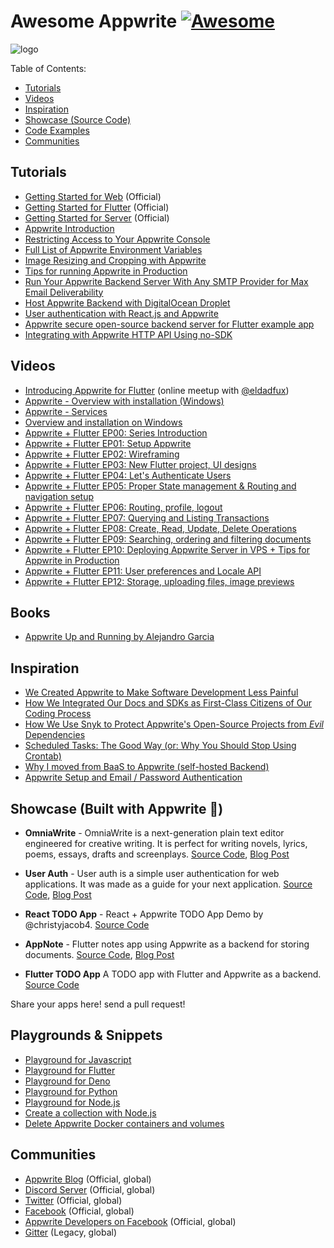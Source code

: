 # Awesome Appwrite [![Awesome](images/badge.svg)](https://github.com/sindresorhus/awesome)

![logo](images/logo.png "Logo")

Table of Contents:

- [Tutorials](#tutorials)
- [Videos](#videos)
- [Inspiration](#inspiration)
- [Showcase (Source Code)](#showcase-built-with-appwrite-)
- [Code Examples](#code-examples)
- [Communities](#communities)

## Tutorials

- [Getting Started for Web](https://appwrite.io/docs/getting-started-for-web) (Official)
- [Getting Started for Flutter](https://appwrite.io/docs/getting-started-for-flutter) (Official)
- [Getting Started for Server](https://appwrite.io/docs/getting-started-for-server) (Official)
- [Appwrite Introduction](https://medium.com/@eldadfux/introducing-appwrite-an-open-source-backend-server-for-mobile-web-developers-4be70731575d?source=friends_link&sk=b6a2be384aafd1fa5b1b6ff12906082c)
- [Restricting Access to Your Appwrite Console](https://medium.com/appwrite-io/you-can-now-restrict-access-to-your-appwrite-console-b8b447885289?source=friends_link&sk=95b78cf75ff633e0f32b8a76ea619b08)
- [Full List of Appwrite Environment Variables](https://github.com/appwrite/appwrite/blob/master/docs/tutorials/environment-variables.md)
- [Image Resizing and Cropping with Appwrite](https://medium.com/appwrite-io/how-to-use-appwrite-open-source-platform-as-your-image-cropping-optimisation-service-2c5efab4edcb?source=friends_link&sk=11c8c6d50c2c24d0084f20f98a90a0bd)
- [Tips for running Appwrite in Production](https://github.com/appwrite/appwrite/blob/master/docs/tutorials/running-in-production.md)
- [Run Your Appwrite Backend Server With Any SMTP Provider for Max Email Deliverability](https://medium.com/@eldadfux/learn-how-to-run-your-appwrite-backend-server-with-any-smtp-provider-for-max-email-deliverability-c6ab2c3efec8?source=friends_link&sk=c4ad7bffb3952547cfb89137da581310)
- [Host Appwrite Backend with DigitalOcean Droplet](https://medium.com/@vaytrex/host-your-appwrite-backend-with-digitalocean-droplet-f3d248c60815)
- [User authentication with React.js and Appwrite](https://medium.com/@e.wambugu192/user-authentication-with-react-js-and-appwrite-30c9096e92b2)
- [Appwrite secure open-source backend server for Flutter example app](https://dev.to/netfirms/appwrite-and-flutter-example-app-42ce)
- [Integrating with Appwrite HTTP API Using no-SDK](https://medium.com/appwrite-io/how-to-connect-with-the-appwrite-backend-server-directly-using-only-the-appwrite-http-api-1e720b567395?source=friends_link&sk=1568e3606160605b28274050618cd68f)

## Videos

- [Introducing Appwrite for Flutter](https://www.youtube.com/watch?v=KNQzncq10CI) (online meetup with [@eldadfux](https://github.com/eldadfux))
- [Appwrite - Overview with installation (Windows)](https://youtu.be/cJonzmJkPlQ)
- [Appwrite - Services](https://youtu.be/if8f_Bf-Hlw)
- [Overview and installation on Windows](https://youtu.be/cJonzmJkPlQ)
- [Appwrite + Flutter EP00: Series Introduction](https://www.youtube.com/watch?v=eYXb_xbUjio)
- [Appwrite + Flutter EP01: Setup Appwrite](https://www.youtube.com/watch?v=teUUt4ZqIvI)
- [Appwrite + Flutter EP02: Wireframing](https://www.youtube.com/watch?v=RjE0tmyBdow)
- [Appwrite + Flutter EP03: New Flutter project, UI designs](https://www.youtube.com/watch?v=HvcemJhSeE8)
- [Appwrite + Flutter EP04: Let's Authenticate Users](https://www.youtube.com/watch?v=WcGQDmuwGMM)
- [Appwrite + Flutter EP05: Proper State management & Routing and navigation setup](https://www.youtube.com/watch?v=kYpwnYY9Gf8)
- [Appwrite + Flutter EP06: Routing, profile, logout](https://www.youtube.com/watch?v=4ZSX0VSg4bM)
- [Appwrite + Flutter EP07: Querying and Listing Transactions](https://www.youtube.com/watch?v=X9vw4PGDbGc)
- [Appwrite + Flutter EP08: Create, Read, Update, Delete Operations](https://www.youtube.com/watch?v=1HodtTldSdA)
- [Appwrite + Flutter EP09: Searching, ordering and filtering documents](https://www.youtube.com/watch?v=bcG7G-1QBOk)
- [Appwrite + Flutter EP10: Deploying Appwrite Server in VPS + Tips for Appwrite in Production](https://www.youtube.com/watch?v=WzHdvLItrEc)
- [Appwrite + Flutter EP11: User preferences and Locale API](https://www.youtube.com/watch?v=qKkgXy3H7Mw)
- [Appwrite + Flutter EP12: Storage, uploading files, image previews](https://www.youtube.com/watch?v=CNjvNNYWgGU)

## Books

- [Appwrite Up and Running by Alejandro Garcia](https://leanpub.com/appwrite-up-and-running/)

## Inspiration

- [We Created Appwrite to Make Software Development Less Painful](https://medium.com/@eldadfux/software-development-is-harder-than-ever-so-we-created-an-open-source-backend-to-make-it-less-533f3e3b1461?source=friends_link&sk=fe1c6ddf391ecc1af5e0dc3c20c881be)
- [How We Integrated Our Docs and SDKs as First-Class Citizens of Our Coding Process](https://medium.com/appwrite-io/how-we-integrated-our-docs-and-sdks-as-first-class-citizens-of-our-coding-process-8e343def0e9?source=friends_link&sk=6f99e56da66d9ddd79867a8974389a24)
- [How We Use Snyk to Protect Appwrite's Open-Source Projects from _Evil_ Dependencies](https://medium.com/@eldadfux/this-is-how-we-use-snyk-to-protect-our-open-source-projects-from-evil-dependencies-6ee258ca5815?source=friends_link&sk=6b024f64a1ed3caae9d72bccdaeed647)
- [Scheduled Tasks: The Good Way (or: Why You Should Stop Using Crontab)
  ](https://medium.com/@eldadfux/background-tasks-the-good-way-or-why-you-should-stop-using-crontab-4d0e50b9781e?source=friends_link&sk=e7df29ade74b9be2b574acc770cd084e&fbclid=IwAR1ZTWexks_4y03uwG8rRTrFXg6hDm4jdCC0V2eBE_y4aHvqAXPWRF680Xk)
- [Why I moved from BaaS to Appwrite (self-hosted Backend)](https://dev.to/torstendittmann/why-i-moved-from-baas-to-appwrite-self-hosted-backend-1e6b)
- [Appwrite Setup and Email / Password Authentication](https://justinnoel.dev/2020/06/27/appwrite-setup-and-email-password-authentication/)

## Showcase (Built with Appwrite 📣)

- **OmniaWrite** - OmniaWrite is a next-generation plain text editor engineered for creative writing. It is perfect for writing novels, lyrics, poems, essays, drafts and screenplays. [Source Code](https://github.com/TorstenDittmann/OmniaWrite), [Blog Post](https://omniawrite.com/posts/update-1-0-0)

- **User Auth** - User auth is a simple user authentication for web applications. It was made as a guide for your next application. [Source Code](https://github.com/HelixHEX/reactjs-appwrite_userauth), [Blog Post](https://medium.com/@e.wambugu192/user-authentication-with-react-js-and-appwrite-30c9096e92b2)

- **React TODO App** - React + Appwrite TODO App Demo by @christyjacob4. [Source Code](https://github.com/christyjacob4/react-todoist)

- **AppNote** - Flutter notes app using Appwrite as a backend for storing documents. [Source Code](https://github.com/netfirms/appnote), [Blog Post](https://dev.to/netfirms/appwrite-and-flutter-example-app-42ce)

- **Flutter TODO App** A TODO app with Flutter and Appwrite as a backend. [Source Code](https://github.com/Dev-Manny/Appwrite-Todo)

Share your apps here! send a pull request!

## Playgrounds & Snippets

- [Playground for Javascript](https://github.com/appwrite/playground-for-js)
- [Playground for Flutter](https://github.com/appwrite/playground-for-flutter)
- [Playground for Deno](https://github.com/appwrite/playground-for-deno)
- [Playground for Python](https://github.com/appwrite/playground-for-python)
- [Playground for Node.js](https://github.com/appwrite/playground-for-node)
- [Create a collection with Node.js](https://gist.github.com/eldadfux/0591d2205311b02966e5e365fbafad2a)
- [Delete Appwrite Docker containers and volumes](https://gist.github.com/PedroCisnerosSantana/618a088f60a64f227363c6c10e80b366)

## Communities

- [Appwrite Blog](https://medium.com/appwrite-io) (Official, global)
- [Discord Server](https://discord.gg/GSeTUeA) (Official, global)
- [Twitter](https://twitter.com/appwrite_io) (Official, global)
- [Facebook](https://www.facebook.com/appwrite.io/) (Official, global)
- [Appwrite Developers on Facebook](https://www.facebook.com/groups/appwrite.developers/?source_id=227046654430085) (Official, global)
- [Gitter](https://gitter.im/appwrite/community) (Legacy, global)

